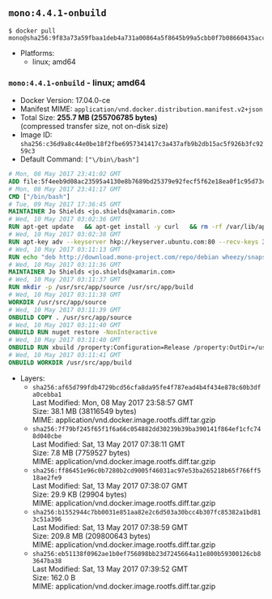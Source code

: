 ## `mono:4.4.1-onbuild`

```console
$ docker pull mono@sha256:9f83a73a59fbaa1deb4a731a00864a5f8645b99a5cbb0f7b08660435accc7440
```

-	Platforms:
	-	linux; amd64

### `mono:4.4.1-onbuild` - linux; amd64

-	Docker Version: 17.04.0-ce
-	Manifest MIME: `application/vnd.docker.distribution.manifest.v2+json`
-	Total Size: **255.7 MB (255706785 bytes)**  
	(compressed transfer size, not on-disk size)
-	Image ID: `sha256:c36d9a8c44e0be18f2fbe6957341417c3a437afb9b2db15ac5f926b3fc9259c3`
-	Default Command: `["\/bin\/bash"]`

```dockerfile
# Mon, 08 May 2017 23:41:02 GMT
ADD file:5f4eeb9d08ac23595a4130e8b7689bd25379e92fecf5f62e18ea0f1c95d73c33 in / 
# Mon, 08 May 2017 23:41:17 GMT
CMD ["/bin/bash"]
# Tue, 09 May 2017 17:36:45 GMT
MAINTAINER Jo Shields <jo.shields@xamarin.com>
# Wed, 10 May 2017 03:02:36 GMT
RUN apt-get update   && apt-get install -y curl   && rm -rf /var/lib/apt/lists/*
# Wed, 10 May 2017 03:02:38 GMT
RUN apt-key adv --keyserver hkp://keyserver.ubuntu.com:80 --recv-keys 3FA7E0328081BFF6A14DA29AA6A19B38D3D831EF
# Wed, 10 May 2017 03:11:13 GMT
RUN echo "deb http://download.mono-project.com/repo/debian wheezy/snapshots/4.4.1.0 main" > /etc/apt/sources.list.d/mono-xamarin.list   && apt-get update   && apt-get install -y binutils mono-devel ca-certificates-mono fsharp mono-vbnc nuget referenceassemblies-pcl   && rm -rf /var/lib/apt/lists/* /tmp/*
# Wed, 10 May 2017 03:11:36 GMT
MAINTAINER Jo Shields <jo.shields@xamarin.com>
# Wed, 10 May 2017 03:11:37 GMT
RUN mkdir -p /usr/src/app/source /usr/src/app/build
# Wed, 10 May 2017 03:11:38 GMT
WORKDIR /usr/src/app/source
# Wed, 10 May 2017 03:11:39 GMT
ONBUILD COPY . /usr/src/app/source
# Wed, 10 May 2017 03:11:40 GMT
ONBUILD RUN nuget restore -NonInteractive
# Wed, 10 May 2017 03:11:40 GMT
ONBUILD RUN xbuild /property:Configuration=Release /property:OutDir=/usr/src/app/build/
# Wed, 10 May 2017 03:11:41 GMT
ONBUILD WORKDIR /usr/src/app/build
```

-	Layers:
	-	`sha256:af65d799fdb4729bcd56cfa8da95fe4f787ead4b4f434e878c60b3dfa0cebba1`  
		Last Modified: Mon, 08 May 2017 23:58:57 GMT  
		Size: 38.1 MB (38116549 bytes)  
		MIME: application/vnd.docker.image.rootfs.diff.tar.gzip
	-	`sha256:7f79bf245f65f1f6a66c054882dd30239b39ba390141f864ef1cfc748d040cbe`  
		Last Modified: Sat, 13 May 2017 07:38:11 GMT  
		Size: 7.8 MB (7759527 bytes)  
		MIME: application/vnd.docker.image.rootfs.diff.tar.gzip
	-	`sha256:ff86451e96c0b7280b2cd9005f46031ac97e53ba265218b65f766ff518ae2fe9`  
		Last Modified: Sat, 13 May 2017 07:38:07 GMT  
		Size: 29.9 KB (29904 bytes)  
		MIME: application/vnd.docker.image.rootfs.diff.tar.gzip
	-	`sha256:b1552944c7bb0031e851aa82e2c6d503a30bcc4b307fc85382a1bd813c51a396`  
		Last Modified: Sat, 13 May 2017 07:38:59 GMT  
		Size: 209.8 MB (209800643 bytes)  
		MIME: application/vnd.docker.image.rootfs.diff.tar.gzip
	-	`sha256:eb51138f0962ae1b0ef756898bb23d7245664a11e800b59300126cb83647ba38`  
		Last Modified: Sat, 13 May 2017 07:39:52 GMT  
		Size: 162.0 B  
		MIME: application/vnd.docker.image.rootfs.diff.tar.gzip
